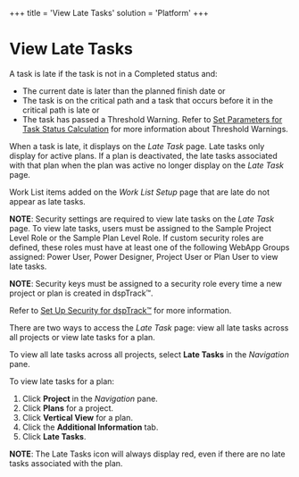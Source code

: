 +++
title = 'View Late Tasks'
solution = 'Platform'
+++

# View Late Tasks

A task is late if the task is not in a Completed status and:

  - The current date is later than the planned finish date or
  - The task is on the critical path and a task that occurs before it in
    the critical path is late or
  - The task has passed a Threshold Warning. Refer to [Set Parameters
    for Task Status
    Calculation](Set_Parameters_for_Schedule_Status_Calculation.htm) for
    more information about Threshold Warnings.

When a task is late, it displays on the *Late Task* page. Late tasks
only display for active plans. If a plan is deactivated, the late tasks
associated with that plan when the plan was active no longer display on
the *Late Task* page.

Work List items added on the *Work List Setup* page that are late do not
appear as late tasks.

<span style="font-weight: bold;">NOTE</span>: Security settings are
required to view late tasks on the *<span>Late Task</span>* page. To
view late tasks, users must be assigned to the Sample Project Level Role
or the Sample Plan Level Role. If custom security roles are defined,
these roles must have at least one of the following WebApp Groups
assigned: Power User, Power Designer, Project User or Plan User to view
late tasks.

**NOTE**: Security keys must be assigned to a security role every time a
new project or plan is created in dspTrack™.

Refer to [Set Up Security for
dspTrack™](../Config/Set_Security_in_dspTrack.htm) for more
information.

There are two ways to access the *Late Task* page: view all late tasks
across all projects or view late tasks for a plan.

To view all late tasks across all projects, select **Late Tasks** in the
*Navigation* pane.

To view late tasks for a plan:

1.  Click <span style="font-weight: bold;">Project </span>in the
    *Navigation* pane.
2.  Click **Plans** for a project.
3.  Click **Vertical View** for a plan.
4.  Click the **Additional Information** tab.
5.  Click **Late Tasks**.

**NOTE**: The Late Tasks icon will always display red, even if there are
no late tasks associated with the plan.
